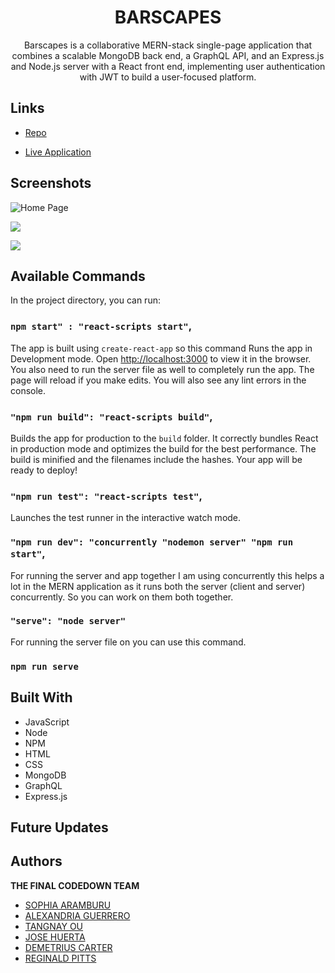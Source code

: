 <h1 align="center">BARSCAPES</h1>

<p align="center">Barscapes is a collaborative MERN-stack single-page application that combines a scalable MongoDB back end, a GraphQL API, and an Express.js and Node.js server with a React front end, implementing user authentication with JWT to build a user-focused platform.</p>

## Links

- [Repo](https://github.com/SophiaAramburu/TheFinalCodeDown)

- [Live Application](https://github.com/SophiaAramburu/TheFinalCodeDown)

## Screenshots

![Home Page](/screenshots/1.png "Home Page")

![](/screenshots/2.png)

![](/screenshots/3.png)

## Available Commands

In the project directory, you can run:

### `npm start" : "react-scripts start"`,

The app is built using `create-react-app` so this command Runs the app in Development mode. Open [http://localhost:3000](http://localhost:3000) to view it in the browser. You also need to run the server file as well to completely run the app. The page will reload if you make edits.
You will also see any lint errors in the console.

### `"npm run build": "react-scripts build"`,

Builds the app for production to the `build` folder. It correctly bundles React in production mode and optimizes the build for the best performance. The build is minified and the filenames include the hashes. Your app will be ready to deploy!

### `"npm run test": "react-scripts test"`,

Launches the test runner in the interactive watch mode.

### `"npm run dev": "concurrently "nodemon server" "npm run start"`,

For running the server and app together I am using concurrently this helps a lot in the MERN application as it runs both the server (client and server) concurrently. So you can work on them both together.

### `"serve": "node server"`

For running the server file on you can use this command.

### `npm run serve`

## Built With

- JavaScript
- Node
- NPM
- HTML
- CSS
- MongoDB
- GraphQL
- Express.js

## Future Updates



## Authors

**THE FINAL CODEDOWN TEAM**

- [SOPHIA ARAMBURU](https://github.com/SophiaAramburu)
- [ALEXANDRIA GUERRERO](https://github.com/Ag6793)
- [TANGNAY OU](https://github.com/Tangnay)
- [JOSE HUERTA](https://github.com/Huertz)
- [DEMETRIUS CARTER](https://github.com/DEMETRIUSCARTER)
- [REGINALD PITTS](https://github.com/truthsrebirth)

